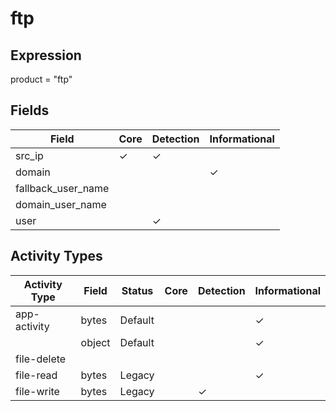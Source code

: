 ftp
===

Expression
----------

product = "ftp"

Fields
------

| Field              | Core     | Detection | Informational |
| ------------------ | -------- | --------- | ------------- |
| src_ip             | &#10003; | &#10003;  |               |
| domain             |          |           | &#10003;      |
| fallback_user_name |          |           |               |
| domain_user_name   |          |           |               |
| user               |          | &#10003;  |               |

Activity Types
--------------

| Activity Type | Field  | Status  | Core | Detection | Informational |
| ------------- | ------ | ------- | ---- | --------- | ------------- |
| app-activity  | bytes  | Default |      |           | &#10003;      |
|               | object | Default |      |           | &#10003;      |
| file-delete   |        |         |      |           |               |
| file-read     | bytes  | Legacy  |      |           | &#10003;      |
| file-write    | bytes  | Legacy  |      | &#10003;  |               |

